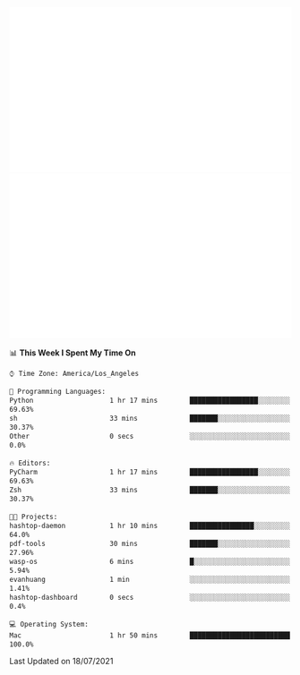 <a href="https://github.com/jstrieb/github-stats">
 
![](https://github.com/evanhuang117/github-stats/blob/master/generated/overview.svg)
![](https://github.com/evanhuang117/github-stats/blob/master/generated/languages.svg)

</a>

<!--START_SECTION:waka-->
📊 **This Week I Spent My Time On** 

```text
⌚︎ Time Zone: America/Los_Angeles

💬 Programming Languages: 
Python                   1 hr 17 mins        █████████████████░░░░░░░░   69.63% 
sh                       33 mins             ███████░░░░░░░░░░░░░░░░░░   30.37% 
Other                    0 secs              ░░░░░░░░░░░░░░░░░░░░░░░░░   0.0%

🔥 Editors: 
PyCharm                  1 hr 17 mins        █████████████████░░░░░░░░   69.63% 
Zsh                      33 mins             ███████░░░░░░░░░░░░░░░░░░   30.37%

🐱‍💻 Projects: 
hashtop-daemon           1 hr 10 mins        ████████████████░░░░░░░░░   64.0% 
pdf-tools                30 mins             ███████░░░░░░░░░░░░░░░░░░   27.96% 
wasp-os                  6 mins              █░░░░░░░░░░░░░░░░░░░░░░░░   5.94% 
evanhuang                1 min               ░░░░░░░░░░░░░░░░░░░░░░░░░   1.41% 
hashtop-dashboard        0 secs              ░░░░░░░░░░░░░░░░░░░░░░░░░   0.4%

💻 Operating System: 
Mac                      1 hr 50 mins        █████████████████████████   100.0%

```


 Last Updated on 18/07/2021
<!--END_SECTION:waka-->
